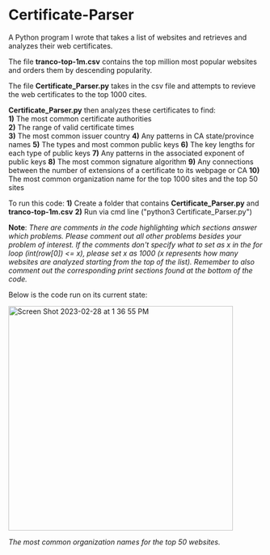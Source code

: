 # Certificate-Parser

A Python program I wrote that takes a list of websites and retrieves and analyzes their web certificates.

The file **tranco-top-1m.csv** contains the top million most popular websites and orders them by descending popularity. 

The file **Certificate_Parser.py** takes in the csv file and attempts to revieve the web certificates to the top 1000 cites. 

**Certificate_Parser.py** then analyzes these certificates to find: <br>
  **1)** The most common certificate authorities <br>
  **2)** The range of valid certificate times <br>
  **3)** The most common issuer country
  **4)** Any patterns in CA state/province names
  **5)** The types and most common public keys
  **6)** The key lengths for each type of public keys
  **7)** Any patterns in the associated exponent of public keys
  **8)** The most common signature algorithm
  **9)** Any connections between the number of extensions of a certificate to its webpage or CA
  **10)** The most common organization name for the top 1000 sites and the top 50 sites

To run this code:
  **1)** Create a folder that contains **Certificate_Parser.py** and **tranco-top-1m.csv**
  **2)** Run via cmd line ("python3 Certificate_Parser.py")
  
**Note**: *There are comments in the code highlighting which sections answer which problems. Please comment out all other problems besides your problem of interest. If the comments don't specify what to set as x in the for loop (int(row[0]) <= x), please set x as 1000 (x represents how many websites are analyzed starting from the top of the list). Remember to also comment out the corresponding print sections found at the bottom of the code.*

Below is the code run on its current state:

<img width="444" alt="Screen Shot 2023-02-28 at 1 36 55 PM" src="https://user-images.githubusercontent.com/125074849/221960331-728acf8e-d9bb-46fc-868b-70ef91429767.png">

*The most common organization names for the top 50 websites.*
